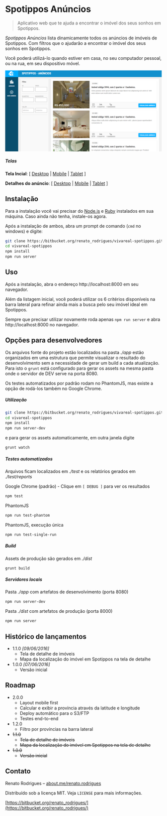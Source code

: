 # Spotippos Anúncios
> Aplicativo web que te ajuda a encontrar o imóvel dos seus sonhos em Spotippos.

*Spotippos Anúncios* lista dinamicamente todos os anúncios de imóveis de Spotippos. Com filtros que o ajudarão a encontrar o imóvel dos seus sonhos em Spotippos.

Você poderá utilizá-lo quando estiver em casa, no seu computador pessoal, ou na rua, em seu dispositivo móvel.

![Tela inicial - Desktop](docs/main-screen_desktop.png)

##### Telas
**Tela Incial**: [ [Desktop](docs/main-screen_desktop.png) | [Mobile](docs/main-screen_mobile.png) | [Tablet](docs/main-screen_tablet.png) ]

**Detalhes do anúncio**: [ [Desktop](docs/details-screen_desktop.png) | [Mobile](docs/details-screen_mobile.png) | [Tablet](docs/details-screen_tablet.png) ]

## Instalação
Para a instalação você vai precisar do [Node.js](https://nodejs.org/en/) e [Ruby](https://www.ruby-lang.org/pt/) instalados em sua máquina. Caso ainda não tenha, instale-os agora.

Após a instalação de ambos, abra um prompt de comando (`cmd` no windows) e digite:

```sh
git clone https://bitbucket.org/renato_rodrigues/vivareal-spotippos.git
cd vivareal-spotippos
npm install
npm run server
```

## Uso
Após a instalação, abra o endereço http://localhost:8000 em seu navegador.

Além da listagem inicial, você poderá utilizar os 6 critérios disponíveis na barra lateral para refinar ainda mais a busca pelo seu imóvel ideal em Spotippos.

Sempre que precisar utilizar novamente roda apenas `npm run server` e abra http://localhost:8000 no navegador.

## Opções para desenvolvedores

Os arquivos fonte do projeto estão localizados na pasta *./app* estão organizados em uma estrutura que permite visualizar o resultado do desenvolvimento sem a necessidade de gerar um build a cada atualização. Para isto o `grunt` está configurado para gerar os assets na mesma pasta onde o servidor de DEV serve na porta 8080.

Os testes automatizados por padrão rodam no PhantomJS, mas existe a opção de rodá-los também no Google Chrome.



##### Utilização

```sh
git clone https://bitbucket.org/renato_rodrigues/vivareal-spotippos.git
cd vivareal-spotippos
npm install
npm run server-dev
```
e para gerar os assets automaticamente, em outra janela digite

```sh
grunt watch
```

##### Testes automatizados
Arquivos ficam localizados em *./test* e os relatórios gerados em *./test/reports*

Google Chrome (padrão) - Clique em `[ DEBUG ]` para ver os resultados
```sh
npm test
```
PhantomJS
```sh
npm run test-phantom
```
PhantomJS, execução única
```sh
npm run test-single-run
```

##### Build
Assets de produção são gerados em *./dist*

```sh
grunt build
```

##### Servidores locais
Pasta *./app* com artefatos de desenvolvimento (porta 8080)
```sh
npm run server-dev
```

Pasta *./dist* com artefatos de produção (porta 8000)
```sh
npm run server
```

## Histórico de lançamentos

* 1.1.0 _[09/06/2016]_
    * Tela de detalhe de imóveis
    * Mapa da localização do imóvel em Spotippos na tela de detalhe
* 1.0.0 _[07/06/2016]_
    * Versão inicial

## Roadmap
* 2.0.0
    * Layout mobile first
    * Calcular e exibir a província através da latitude e longitude
    * Deploy automático para o S3/FTP
    * Testes end-to-end
* 1.2.0
    * Filtro por províncias na barra lateral
* ~~1.1.0~~
    * ~~Tela de detalhe de imóveis~~
    * ~~Mapa da localização do imóvel em Spotippos na tela de detalhe~~
* ~~1.0.0~~
    * ~~Versão inicial~~

## Contato

Renato Rodrigues – [about.me/renato.rodrigues](https://about.me/renato.rodrigues)

Distribuído sob a licença MIT. Veja `LICENSE` para mais informações.

[https://bitbucket.org/renato_rodrigues/](https://bitbucket.org/renato_rodrigues/)
